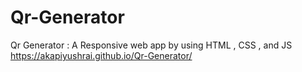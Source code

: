 # Qr-Generator
Qr Generator : A Responsive web app  by using HTML , CSS , and JS
https://akapiyushrai.github.io/Qr-Generator/
